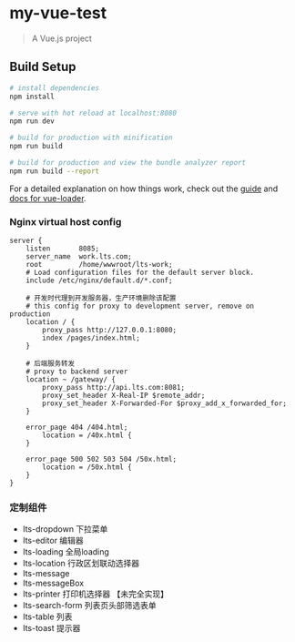 # my-vue-test

> A Vue.js project

## Build Setup

``` bash
# install dependencies
npm install

# serve with hot reload at localhost:8080
npm run dev

# build for production with minification
npm run build

# build for production and view the bundle analyzer report
npm run build --report
```

For a detailed explanation on how things work, check out the [guide](http://vuejs-templates.github.io/webpack/) and [docs for vue-loader](http://vuejs.github.io/vue-loader).


### Nginx virtual host config
```
server {
    listen       8085;
    server_name  work.lts.com;
    root         /home/wwwroot/lts-work;
    # Load configuration files for the default server block.
    include /etc/nginx/default.d/*.conf;

    # 开发时代理到开发服务器，生产环境删除该配置
    # this config for proxy to development server, remove on production
    location / {
        proxy_pass http://127.0.0.1:8080;
        index /pages/index.html;
    }

    # 后端服务转发
    # proxy to backend server
    location ~ /gateway/ {
        proxy_pass http://api.lts.com:8081;
        proxy_set_header X-Real-IP $remote_addr;
        proxy_set_header X-Forwarded-For $proxy_add_x_forwarded_for;
    }

    error_page 404 /404.html;
        location = /40x.html {
    }

    error_page 500 502 503 504 /50x.html;
        location = /50x.html {
    }
}
```

### 定制组件
- lts-dropdown 下拉菜单
- lts-editor 编辑器
- lts-loading 全局loading
- lts-location 行政区划联动选择器
- lts-message
- lts-messageBox
- lts-printer 打印机选择器 【未完全实现】
- lts-search-form 列表页头部筛选表单
- lts-table 列表
- lts-toast 提示器
